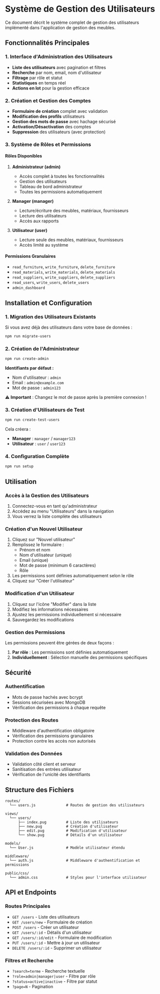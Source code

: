 # Système de Gestion des Utilisateurs

Ce document décrit le système complet de gestion des utilisateurs implémenté dans l'application de gestion des meubles.

## Fonctionnalités Principales

### 1. Interface d'Administration des Utilisateurs

- **Liste des utilisateurs** avec pagination et filtres
- **Recherche** par nom, email, nom d'utilisateur
- **Filtrage** par rôle et statut
- **Statistiques** en temps réel
- **Actions en lot** pour la gestion efficace

### 2. Création et Gestion des Comptes

- **Formulaire de création** complet avec validation
- **Modification des profils** utilisateurs
- **Gestion des mots de passe** avec hachage sécurisé
- **Activation/Désactivation** des comptes
- **Suppression** des utilisateurs (avec protection)

### 3. Système de Rôles et Permissions

#### Rôles Disponibles

1. **Administrateur (admin)**
   - Accès complet à toutes les fonctionnalités
   - Gestion des utilisateurs
   - Tableau de bord administrateur
   - Toutes les permissions automatiquement

2. **Manager (manager)**
   - Lecture/écriture des meubles, matériaux, fournisseurs
   - Lecture des utilisateurs
   - Accès aux rapports

3. **Utilisateur (user)**
   - Lecture seule des meubles, matériaux, fournisseurs
   - Accès limité au système

#### Permissions Granulaires

- `read_furniture`, `write_furniture`, `delete_furniture`
- `read_materials`, `write_materials`, `delete_materials`
- `read_suppliers`, `write_suppliers`, `delete_suppliers`
- `read_users`, `write_users`, `delete_users`
- `admin_dashboard`

## Installation et Configuration

### 1. Migration des Utilisateurs Existants

Si vous avez déjà des utilisateurs dans votre base de données :

```bash
npm run migrate-users
```

### 2. Création de l'Administrateur

```bash
npm run create-admin
```

**Identifiants par défaut :**
- Nom d'utilisateur : `admin`
- Email : `admin@example.com`
- Mot de passe : `admin123`

⚠️ **Important** : Changez le mot de passe après la première connexion !

### 3. Création d'Utilisateurs de Test

```bash
npm run create-test-users
```

Cela créera :
- **Manager** : `manager` / `manager123`
- **Utilisateur** : `user` / `user123`

### 4. Configuration Complète

```bash
npm run setup
```

## Utilisation

### Accès à la Gestion des Utilisateurs

1. Connectez-vous en tant qu'administrateur
2. Accédez au menu "Utilisateurs" dans la navigation
3. Vous verrez la liste complète des utilisateurs

### Création d'un Nouvel Utilisateur

1. Cliquez sur "Nouvel utilisateur"
2. Remplissez le formulaire :
   - Prénom et nom
   - Nom d'utilisateur (unique)
   - Email (unique)
   - Mot de passe (minimum 6 caractères)
   - Rôle
3. Les permissions sont définies automatiquement selon le rôle
4. Cliquez sur "Créer l'utilisateur"

### Modification d'un Utilisateur

1. Cliquez sur l'icône "Modifier" dans la liste
2. Modifiez les informations nécessaires
3. Ajustez les permissions individuellement si nécessaire
4. Sauvegardez les modifications

### Gestion des Permissions

Les permissions peuvent être gérées de deux façons :

1. **Par rôle** : Les permissions sont définies automatiquement
2. **Individuellement** : Sélection manuelle des permissions spécifiques

## Sécurité

### Authentification

- Mots de passe hachés avec bcrypt
- Sessions sécurisées avec MongoDB
- Vérification des permissions à chaque requête

### Protection des Routes

- Middleware d'authentification obligatoire
- Vérification des permissions granulaires
- Protection contre les accès non autorisés

### Validation des Données

- Validation côté client et serveur
- Sanitisation des entrées utilisateur
- Vérification de l'unicité des identifiants

## Structure des Fichiers

```
routes/
  └── users.js              # Routes de gestion des utilisateurs

views/
  └── users/
      ├── index.pug         # Liste des utilisateurs
      ├── new.pug           # Création d'utilisateur
      ├── edit.pug          # Modification d'utilisateur
      └── show.pug          # Détails d'un utilisateur

models/
  └── User.js               # Modèle utilisateur étendu

middleware/
  └── auth.js               # Middleware d'authentification et permissions

public/css/
  └── admin.css             # Styles pour l'interface utilisateur
```

## API et Endpoints

### Routes Principales

- `GET /users` - Liste des utilisateurs
- `GET /users/new` - Formulaire de création
- `POST /users` - Créer un utilisateur
- `GET /users/:id` - Détails d'un utilisateur
- `GET /users/:id/edit` - Formulaire de modification
- `PUT /users/:id` - Mettre à jour un utilisateur
- `DELETE /users/:id` - Supprimer un utilisateur

### Filtres et Recherche

- `?search=terme` - Recherche textuelle
- `?role=admin|manager|user` - Filtre par rôle
- `?status=active|inactive` - Filtre par statut
- `?page=N` - Pagination